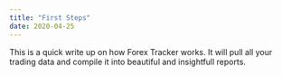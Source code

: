 ```yaml
---
title: "First Steps"
date: 2020-04-25
---
```

This is a quick write up on how Forex Tracker works.
It will pull all your trading data and compile it into beautiful and insightfull reports. 
